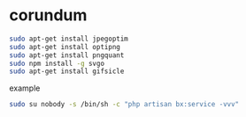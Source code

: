 # corundum

```bash
sudo apt-get install jpegoptim
sudo apt-get install optipng
sudo apt-get install pngquant
sudo npm install -g svgo
sudo apt-get install gifsicle
```

example

```bash
sudo su nobody -s /bin/sh -c "php artisan bx:service -vvv"
```
